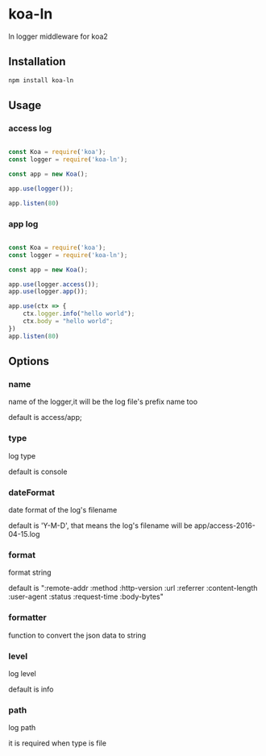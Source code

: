 # koa-ln

ln logger middleware for koa2

## Installation

```bash
npm install koa-ln 
```

## Usage

### access log

```javascript

const Koa = require('koa');
const logger = require('koa-ln');

const app = new Koa();

app.use(logger());

app.listen(80)
```

### app log 

```javascript

const Koa = require('koa');
const logger = require('koa-ln');

const app = new Koa();

app.use(logger.access());
app.use(logger.app());

app.use(ctx => {
    ctx.logger.info("hello world");
    ctx.body = "hello world";
})
app.listen(80)
```

## Options

### name

name of the logger,it will be the log file's prefix name too

default is access/app;

### type

log type

default is console

### dateFormat

date format of the log's filename

default is 'Y-M-D', that means the log's filename will be app/access-2016-04-15.log

### format

format string

default is ":remote-addr :method :http-version :url :referrer :content-length :user-agent :status :request-time :body-bytes"

### formatter

function to convert the json data to string

### level

log level

default is info

### path

log path

it is required when type is file
